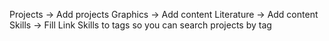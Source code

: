 Projects -> Add projects
Graphics -> Add content
Literature -> Add content
Skills -> Fill
Link Skills to tags so you can search projects by tag